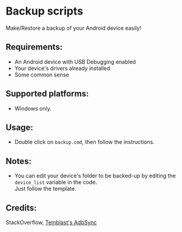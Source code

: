 # Backup scripts
Make/Restore a backup of your Android device easily!

Requirements:
-------
- An Android device with USB Debugging enabled
- Your device's drivers already installed
- Some common sense

Supported platforms:
-------
- Windows only.

Usage:
-------
- Double click on `backup.cmd`, then follow the instructions.

Notes:
------
- You can edit your device's folder to be backed-up by editing the `device_list` variable in the code.<br>
Just follow the template.

Credits:
--------
StackOverflow, [Temblast's AdbSync](http://www.temblast.com/adbsync.htm)
